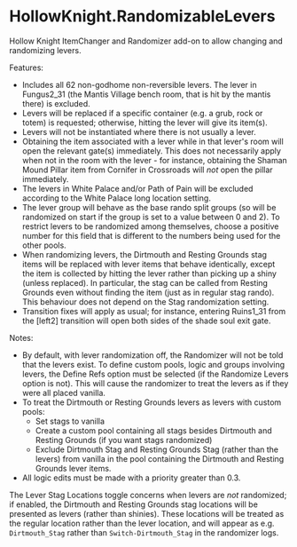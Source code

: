 # HollowKnight.RandomizableLevers
Hollow Knight ItemChanger and Randomizer add-on to allow changing and randomizing levers.

Features:
- Includes all 62 non-godhome non-reversible levers. The lever in Fungus2_31 (the Mantis Village bench room, that is hit by the mantis there) is excluded.
- Levers will be replaced if a specific container (e.g. a grub, rock or totem) is requested; otherwise, hitting the lever will give its item(s). 
- Levers will not be instantiated where there is not usually a lever.
- Obtaining the item associated with a lever while in that lever's room will open the relevant gate(s) immediately. This does
not necessarily apply when not in the room with the lever - for instance, obtaining the Shaman Mound Pillar item from Cornifer in
Crossroads will *not* open the pillar immediately.
- The levers in White Palace and/or Path of Pain will be excluded according to the White Palace long location setting.
- The lever group will behave as the base rando split groups (so will be randomized on start if the group is set to a value between 0 and 2).
To restrict levers to be randomized among themselves, choose a positive number for this field that is different to the numbers being used
for the other pools.
- When randomizing levers, the Dirtmouth and Resting Grounds stag items will be replaced with lever items that behave identically, except
the item is collected by hitting the lever rather than picking up a shiny (unless replaced). In particular, the stag can be called from Resting
Grounds even without finding the item (just as in regular stag rando). This behaviour does not depend on the Stag randomization setting.
- Transition fixes will apply as usual; for instance, entering Ruins1_31 from the [left2] transition will open both sides of the
shade soul exit gate.

Notes:
- By default, with lever randomization off, the Randomizer will not be told that the levers exist. To define custom pools, logic and groups involving levers,
the Define Refs option must be selected (if the Randomize Levers option is not). This will cause the randomizer to treat the levers as if they were
all placed vanilla.
- To treat the Dirtmouth or Resting Grounds levers as levers with custom pools:
  - Set stags to vanilla
  - Create a custom pool containing all stags besides Dirtmouth and Resting Grounds (if you want stags randomized)
  - Exclude Dirtmouth Stag and Resting Grounds Stag (rather than the levers) from vanilla in the pool containing the Dirtmouth and Resting Grounds lever items.
- All logic edits must be made with a priority greater than 0.3.


The Lever Stag Locations toggle concerns when levers are *not* randomized; if enabled, the Dirtmouth and Resting Grounds stag locations will be presented as levers
(rather than shinies). These locations will be treated as the regular location rather than the lever location, and will appear as e.g. 
`Dirtmouth_Stag` rather than `Switch-Dirtmouth_Stag` in the randomizer logs.
